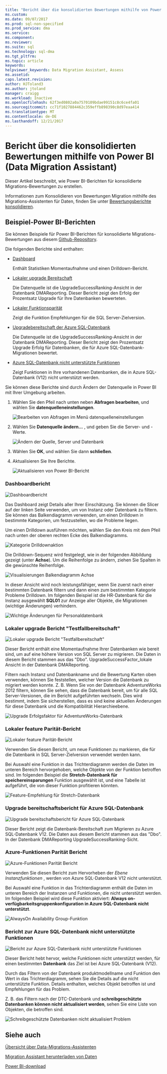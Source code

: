 ```yaml
---
title: "Bericht über die konsolidierten Bewertungen mithilfe von Power BI (SQL Server Data Migration Assistant) | Microsoft Docs"
ms.custom: 
ms.date: 09/07/2017
ms.prod: sql-non-specified
ms.prod_service: dma
ms.service: 
ms.component: 
ms.reviewer: 
ms.suite: sql
ms.technology: sql-dma
ms.tgt_pltfrm: 
ms.topic: article
keywords: 
helpviewer_keywords: Data Migration Assistant, Assess
ms.assetid: 
caps.latest.revision: 
author: HJToland3
ms.author: jtoland
manager: craigg
ms.workload: Inactive
ms.openlocfilehash: 62f3ed0802a0a7570109bdae99151c8c6ce4fa01
ms.sourcegitcommit: cc71f1027884462c359effb898390c8d97eaa414
ms.translationtype: MT
ms.contentlocale: de-DE
ms.lasthandoff: 12/21/2017
---
```

# <a name="report-on-your-consolidated-assessments-by-using-power-bi-data-migration-assistant"></a>Bericht über die konsolidierten Bewertungen mithilfe von Power BI (Data Migration Assistant)

Dieser Artikel beschreibt, wie Power BI-Berichten für konsolidierte Migrations-Bewertungen zu erstellen.

Informationen zum Konsolidieren von Bewertungen Migration mithilfe des Migrations-Assistenten für Daten, finden Sie unter [Bewertungsberichte konsolidieren](../dma/dma-consolidatereports.md).

## <a name="sample-power-bi-reports"></a>Beispiel-Power BI-Berichten

Sie können Beispiele für Power BI-Berichten für konsolidierte Migrations-Bewertungen aus diesem [Github-Repository](https://github.com/Microsoft/sql-server-samples/tree/master/samples/features/data-migration-assistant).

Die folgenden Berichte sind enthalten: 

- [Dashboard](#dashboard--details)

  Enthält Statistiken Momentaufnahme und einen Drilldown-Bericht.

- [Lokaler upgrade Bereitschaft](#on-premises-upgrade-readiness--details)

  Die Datenquelle ist die UpgradeSuccessRanking-Ansicht in der Datenbank DMAReporting.  Dieser Bericht zeigt den Erfolg der Prozentsatz Upgrade für Ihre Datenbanken bewerteten.

- [Lokaler Funktionsparität](#on-premise-feature-parity--details)

  Zeigt die Funktion Empfehlungen für die SQL Server-Zielversion.

- [Upgradebereitschaft der Azure SQL-Datenbank](#azure-sql-db-upgrade-readiness--details)

  Die Datenquelle ist die UpgradeSuccessRanking-Ansicht in der Datenbank DMAReporting.  Dieser Bericht zeigt den Prozentsatz Upgrade Erfolg für Datenbanken, die für Azure SQL-Datenbank-Migrationen bewertet.

- [Azure SQL-Datenbank nicht unterstützte Funktionen](#azure-sql-db-unsupported-features--details)

  Zeigt Funktionen in Ihre vorhandenen Datenbanken, die in Azure SQL-Datenbank (V12) nicht unterstützt werden.

Sie können diese Berichte sind durch Ändern der Datenquelle in Power BI mit Ihrer Umgebung arbeiten. 

1. Wählen Sie den Pfeil nach unten neben **Abfragen bearbeiten**, und wählen Sie **datenquelleneinstellungen**.

   ![Bearbeiten von Abfragen im Menü datenquelleneinstellungen](../dma/media/DataSourceSettings.png)

1. Wählen Sie **Datenquelle ändern...** , und geben Sie die Server- und -Werte.

   ![Ändern der Quelle, Server und Datenbank](../dma/media/ChangeSource.png)

1. Wählen Sie **OK**, und wählen Sie dann **schließen**.

1. Aktualisieren Sie Ihre Berichte.

   ![Aktualisieren von Power BI-Bericht](../dma/media/RefreshReport.png)

### <a name="dashboard-report"></a>Dashboardbericht

![Dashboardbericht](../dma/media/DashboardReport.png)

Das Dashboard zeigt Details aller Ihrer Einschätzung. Sie können die Slicer auf der linken Seite verwenden, um von Instanz oder Datenbank zu filtern. Sie können das Balkendiagramm verwenden, um einen Drilldown in bestimmte Kategorien, um festzustellen, wo die Probleme liegen.

Um einen Drilldown ausführen möchten, wählen Sie den Kreis mit dem Pfeil nach unten der oberen rechten Ecke des Balkendiagramms.

![Kategorie Drilldownaktion](../dma/media/CategoryDrillDown.png)

Die Drilldown-Sequenz wird festgelegt, wie in der folgenden Abbildung gezeigt (unter **Achse**). Um die Reihenfolge zu ändern, ziehen Sie Spalten in die gewünschte Reihenfolge.

![Visualisierungen Balkendiagramm Achse](../dma/media/VisualizationsAxis.png)

In dieser Ansicht wird noch leistungsfähiger, wenn Sie zuerst nach einer bestimmten Datenbank filtern und dann einen zum bestimmten Kategorie Probleme Drilldown. Im folgenden Beispiel ist die HR-Datenbank für die Instanz ausgewählt **SQL01** zur Anzeige aller Objekte, die Migrationen (wichtige Änderungen) verhindern.

![Wichtige Änderungen für Personaldatenbank](../dma/media/BreakingChanges.png)

### <a name="on-premises-upgrade-readiness-report"></a>Lokaler upgrade Bericht "Testfallbereitschaft"

![Lokaler upgrade Bericht "Testfallbereitschaft"](../dma/media/OnPremisesUpgradeReadinessReport.png)

Dieser Bericht enthält eine Momentaufnahme Ihrer Datenbanken wie bereit sind, um auf eine höhere Version von SQL Server zu migrieren. Die Daten in diesem Bericht stammen aus das "Dbo". UpgradeSuccessFactor\_lokale Ansicht in der Datenbank DMAReporting.

Filtern nach Instanz und Datenbankname und die Bewertung Karten oben verwenden, können Sie feststellen, welcher Version die Datenbank zu migriert werden konnte. Z. B. Wenn Sie von der Datenbank AdventureWorks 2012 filtern, können Sie sehen, dass die Datenbank bereit, um für alle SQL Server-Versionen, die im Bericht aufgeführten wechseln. Dies wird bestimmt, indem Sie sicherstellen, dass es sind keine aktuellen Änderungen für diese Datenbank und die Kompatibilität Hierarchieebene.

![Upgrade Erfolgsfaktor für AdventureWorks-Datenbank](../dma/media/UpgradeSuccessFactor.png)

### <a name="on-premises-feature-parity-report"></a>Lokaler feature Parität-Bericht

![Lokaler feature Parität-Bericht](../dma/media/OnPremisesFeatureParityReport.png)

Verwenden Sie diesen Bericht, um neue Funktionen zu markieren, die für die Datenbank in SQL Server-Zielversion verwendet werden kann.

Bei Auswahl eine Funktion in das Trichterdiagramm werden die Daten im unteren Bereich hervorgehoben, welche Objekte von der Funktion betroffen sind. Im folgenden Beispiel die **Stretch-Datenbank für speichereinsparungen** Funktion ausgewählt ist, und eine Tabelle ist aufgeführt, die von dieser Funktion profitieren könnten.

![Feature-Empfehlung für Stretch-Datenbank](../dma/media/FeatureRecommend_StretchDatabase.png)

### <a name="azure-sql-db-upgrade-readiness-report"></a>Upgrade bereitschaftsbericht für Azure SQL-Datenbank

![Upgrade bereitschaftsbericht für Azure SQL-Datenbank](../dma/media/AzureSQLDBUpgradeReadinessReport.png)

Dieser Bericht zeigt die Datenbank-Bereitschaft zum Migrieren zu Azure SQL-Datenbank V12. Die Daten aus diesem Bericht stammen aus das "Dbo". In der Datenbank DMAReporting UpgradeSuccessRanking-Sicht.

### <a name="azure-features-parity-report"></a>Azure-Funktionen Parität Bericht

![Azure-Funktionen Parität Bericht](../dma/media/AzureFeaturesParityReport.png)

Verwenden Sie diesen Bericht zum Hervorheben der *Ebene Instanzfunktionen* , werden von Azure SQL-Datenbank V12 nicht unterstützt.

Bei Auswahl eine Funktion in das Trichterdiagramm enthält die Daten im unteren Bereich der Instanzen und Funktionen, die nicht unterstützt werden. Im folgenden Beispiel wird diese Funktion aktiviert: **Always on-verfügbarkeitsgruppenkonfiguration in Azure SQL-Datenbank nicht unterstützt**.  

![AlwaysOn Availability Group-Funktion](../dma/media/Feature_AlwaysOnAvailability.png)

 
### <a name="azure-sql-db-unsupported-features-report"></a>Bericht zur Azure SQL-Datenbank nicht unterstützte Funktionen

![Bericht zur Azure SQL-Datenbank nicht unterstützte Funktionen](../dma/media/AzureSQLDBUnsupportedFeaturesReport.png)

Dieser Bericht hebt hervor, welche Funktionen nicht unterstützt werden, für einen bestimmten **Datenbank** das Ziel ist bei Azure SQL-Datenbank (V12).

Durch das Filtern von der Datenbank produktmodellname und Funktion den Wert in das Trichterdiagramm, sehen Sie die Details auf die nicht unterstützte Funktion. Details enthalten, welches Objekt betroffen ist und Empfehlungen für das Problem.

Z. B. das Filtern nach der DTC-Datenbank und **schreibgeschützte Datenbanken können nicht aktualisiert werden**, sehen Sie eine Liste von Objekten, die betroffen sind.

![Schreibgeschützte Datenbanken nicht aktualisiert Problem](../dma/media/ReadOnlyDatabases.png)

## <a name="see-also"></a>Siehe auch

[Übersicht über Data-Migrations-Assistenten](../dma/dma-overview.md)

[Migration Assistant herunterladen von Daten](https://www.microsoft.com/download/details.aspx?id=53595)

[Power BI-download](https://powerbi.microsoft.com/)
